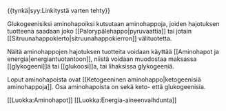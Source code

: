 {{tynkä|syy:Linkitystä varten tehty}}

Glukogeenisiksi aminohapoiksi kutsutaan aminohappoja, joiden hajotuksen tuotteena saadaan joko [[Palorypälehappo|pyruvaattia]] tai jotain [[Sitruunahappokierto|sitruunahappokierron]] välituotetta. 

Näitä aminohappojen hajotuksen tuotteita voidaan käyttää [[Aminohapot ja energia|energiantuotantoon]], niistä voidaan muodostaa maksassa [[glykogeeni]]ä tai [[glukoosi]]a, tai lihaksissa glykogeeniä. 

Loput aminohapoista ovat [[Ketogeeninen aminohappo|ketogeenisiä aminohappoja]]. Osa aminohapoista on sekä keto- että glukogeenisia.

[[Luokka:Aminohapot]]
[[Luokka:Energia-aineenvaihdunta]]
